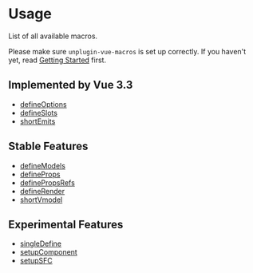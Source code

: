 # Usage

List of all available macros.

Please make sure `unplugin-vue-macros` is set up correctly. If you haven't yet, read [Getting Started](/guide/getting-started) first.

## Implemented by Vue 3.3

- [defineOptions](/macros/define-options)
- [defineSlots](/macros/define-slots)
- [shortEmits](/macros/short-emits)

## Stable Features

- [defineModels](/macros/define-models)
- [defineProps](/macros/define-props)
- [definePropsRefs](/macros/define-props-refs)
- [defineRender](/macros/define-render)
- [shortVmodel](/macros/short-vmodel)

## Experimental Features

- [singleDefine](/macros/single-define)
- [setupComponent](/macros/setup-component)
- [setupSFC](/macros/setup-sfc)

